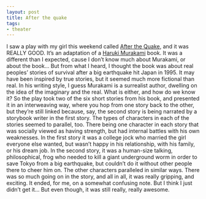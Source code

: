 ```yaml
---
layout: post
title: After the quake
tags:
- theater
---
```

I saw a play with my girl this weekend called [After the Quake](http://www.steppenwolf.org/boxoffice/productions/index.aspx?id=335), and it was REALLY GOOD. It’s an adaptation of a [Haruki Murakami](http://www.amazon.com/exec/obidos/redirect?link_code=as2&path=ASIN/0375713271&tag=nikhiltrivedi-20&camp=1789&creative=9325) book. It was a different than I expected, cause I don’t know much about Murakami, or about the book... But from what I heard, I thought the book was about real peoples’ stories of survival after a big earthquake hit Japan in 1995. It may have been inspired by true stories, but it seemed much more fictional than real. In his writing style, I guess Murakami is a surrealist author, dwelling on the idea of the imaginary and the real. What is either, and how do we know it? So the play took two of the six short stories from his book, and presented it in an interweaving way, where you hop from one story back to the other, but they’re still linked because, say, the second story is being narrated by a storybook writer in the first story. The types of characters in each of the stories seemed to parallel, too. There being one character in each story that was socially viewed as having strength, but had internal battles with his own weaknesses. In the first story it was a college jock who married the girl everyone else wanted, but wasn’t happy in his relationship, with his family, or his dream job. In the second story, it was a human-size talking, philosophical, frog who needed to kill a giant underground worm in order to save Tokyo from a big earthquake, but couldn’t do it without other people there to cheer him on. The other characters paralleled in similar ways. There was so much going on in the story, and all in all, it was really gripping, and exciting. It ended, for me, on a somewhat confusing note. But I think I just didn’t get it... But even though, it was still really, really awesome.
